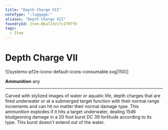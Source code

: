 ```yaml
---
title: "Depth Charge VII"
noteType: ":luggage:"
aliases: "Depth Charge VII"
foundryId: Item.B6a723Vs7cITRTfO
tags:
  - Item
---
```


# Depth Charge VII
![[systems-pf2e-icons-default-icons-consumable.svg|150]]

**Ammunition** any

* * *

Carved with stylized images of water or aquatic life, depth charges that are fired underwater or at a submerged target function with their normal range increments and can hit no matter their normal damage type. This ammunition explodes if it hits a target underwater, dealing 15d6 bludgeoning damage in a 20 foot burst DC 39 fortitude according to its type. This burst doesn't extend out of the water.
